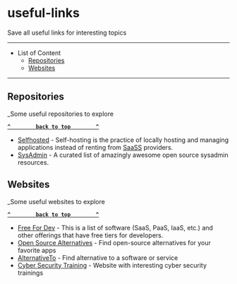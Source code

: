 # useful-links
Save all useful links for interesting topics

--------------------

- List of Content
  - [Repositories](#repositories)
  - [Websites](#websites)
  
--------------------

## Repositories
_Some useful repositories to explore

**[`^        back to top        ^`](#)**

- [Selfhosted](https://github.com/awesome-selfhosted/awesome-selfhosted) - Self-hosting is the practice of locally hosting and managing applications instead of renting from [SaaSS](https://www.gnu.org/philosophy/who-does-that-server-really-serve.html) providers.
- [SysAdmin](https://github.com/n1trux/awesome-sysadmin) - A curated list of amazingly awesome open source sysadmin resources.

## Websites
_Some useful websites to explore

**[`^        back to top        ^`](#)**

- [Free For Dev](https://free-for.dev) - This is a list of software (SaaS, PaaS, IaaS, etc.) and other offerings that have free tiers for developers.
- [Open Source Alternatives](https://opensource.builders/) - Find open-source alternatives for your favorite apps
- [AlternativeTo](https://alternativeto.net/) - Find alternative to a software or service
- [Cyber Security Training](https://academy.hackthebox.eu/) - Website with interesting cyber security trainings
